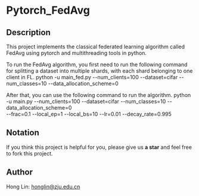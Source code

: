 # Pytorch_FedAvg

## Description
This project implements the classical federated learning algorithm called FedAvg using pytorch and multithreading tools in python.

To run the FedAvg algorithm, you first need to run the following command for splitting a dataset into multiple shards, with each shard belonging to one client in FL.
    python -u main_fed.py --num_clients=100 --dataset=cifar --num_classes=10 --data_allocation_scheme=0

After that, you can use the following command to run the algorithm.
    python -u main.py --num_clients=100 --dataset=cifar --num_classes=10 --data_allocation_scheme=0 \
    --frac=0.1 --local_ep=1 --local_bs=10 --lr=0.01 --decay_rate=0.995 

## Notation
If you think this project is helpful for you, please give us **a star** and feel free to fork this project. 

## Author
Hong Lin: honglin@zju.edu.cn
